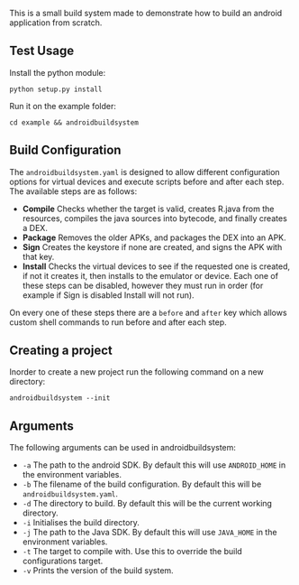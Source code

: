 This is a small build system made to demonstrate how to build an android application from scratch.

## Test Usage

Install the python module:
```shell
python setup.py install
```

Run it on the example folder:
```shell
cd example && androidbuildsystem
```

## Build Configuration

The `androidbuildsystem.yaml` is designed to allow different configuration options for virtual devices and execute scripts before and after each step. The available steps are as follows:
- **Compile** Checks whether the target is valid, creates R.java from the resources, compiles the java sources into bytecode, and finally creates a DEX.
- **Package** Removes the older APKs, and packages the DEX into an APK.
- **Sign** Creates the keystore if none are created, and signs the APK with that key.
- **Install** Checks the virtual devices to see if the requested one is created, if not it creates it, then installs to the emulator or device.
Each one of these steps can be disabled, however they must run in order (for example if Sign is disabled Install will not run).

On every one of these steps there are a `before` and `after` key which allows custom shell commands to run before and after each step.

## Creating a project

Inorder to create a new project run the following command on a new directory:
```shell
androidbuildsystem --init
```

## Arguments

The following arguments can be used in androidbuildsystem:
- `-a` The path to the android SDK. By default this will use `ANDROID_HOME` in the environment variables.
- `-b` The filename of the build configuration. By default this will be `androidbuildsystem.yaml`.
- `-d` The directory to build. By default this will be the current working directory.
- `-i` Initialises the build directory.
- `-j` The path to the Java SDK. By default this will use `JAVA_HOME` in the environment variables.
- `-t` The target to compile with. Use this to override the build configurations target.
- `-v` Prints the version of the build system.

